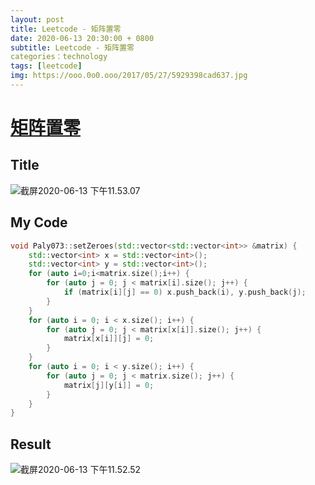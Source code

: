 ```yaml
---
layout: post
title: Leetcode - 矩阵置零
date: 2020-06-13 20:30:00 + 0800
subtitle: Leetcode - 矩阵置零
categories：technology
tags: [leetcode]
img: https://ooo.0o0.ooo/2017/05/27/5929398cad637.jpg
---
```

# [矩阵置零](https://leetcode-cn.com/problems/set-matrix-zeroes/)

## Title

![截屏2020-06-13 下午11.53.07](https://tva1.sinaimg.cn/large/007S8ZIlly1gfr3mgf8qwj30yw0mojtf.jpg)

## My Code

```c++
void Paly073::setZeroes(std::vector<std::vector<int>> &matrix) {
    std::vector<int> x = std::vector<int>();
    std::vector<int> y = std::vector<int>();
    for (auto i=0;i<matrix.size();i++) {
        for (auto j = 0; j < matrix[i].size(); j++) {
            if (matrix[i][j] == 0) x.push_back(i), y.push_back(j);
        }
    }
    for (auto i = 0; i < x.size(); i++) {
        for (auto j = 0; j < matrix[x[i]].size(); j++) {
            matrix[x[i]][j] = 0;
        }
    }
    for (auto i = 0; i < y.size(); i++) {
        for (auto j = 0; j < matrix.size(); j++) {
            matrix[j][y[i]] = 0;
        }
    }
}
```

## Result

![截屏2020-06-13 下午11.52.52](https://tva1.sinaimg.cn/large/007S8ZIlly1gfr3m7mudij30y20d20u7.jpg)

